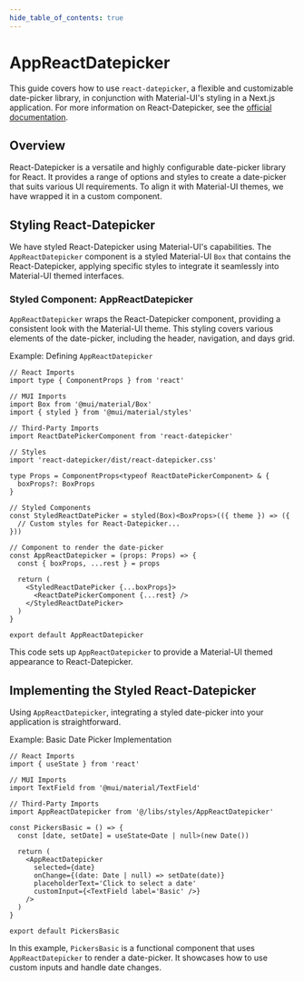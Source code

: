 ```yaml
---
hide_table_of_contents: true
---
```


# AppReactDatepicker

This guide covers how to use `react-datepicker`, a flexible and customizable date-picker library, in conjunction with Material-UI's styling in a Next.js application. For more information on React-Datepicker, see the [official documentation](https://reactdatepicker.com/).

## Overview

React-Datepicker is a versatile and highly configurable date-picker library for React. It provides a range of options and styles to create a date-picker that suits various UI requirements. To align it with Material-UI themes, we have wrapped it in a custom component.

## Styling React-Datepicker

We have styled React-Datepicker using Material-UI's capabilities. The `AppReactDatepicker` component is a styled Material-UI `Box` that contains the React-Datepicker, applying specific styles to integrate it seamlessly into Material-UI themed interfaces.

### Styled Component: AppReactDatepicker

`AppReactDatepicker` wraps the React-Datepicker component, providing a consistent look with the Material-UI theme. This styling covers various elements of the date-picker, including the header, navigation, and days grid.

Example: Defining `AppReactDatepicker`

```tsx
// React Imports
import type { ComponentProps } from 'react'

// MUI Imports
import Box from '@mui/material/Box'
import { styled } from '@mui/material/styles'

// Third-Party Imports
import ReactDatePickerComponent from 'react-datepicker'

// Styles
import 'react-datepicker/dist/react-datepicker.css'

type Props = ComponentProps<typeof ReactDatePickerComponent> & {
  boxProps?: BoxProps
}

// Styled Components
const StyledReactDatePicker = styled(Box)<BoxProps>(({ theme }) => ({
  // Custom styles for React-Datepicker...
}))

// Component to render the date-picker
const AppReactDatepicker = (props: Props) => {
  const { boxProps, ...rest } = props

  return (
    <StyledReactDatePicker {...boxProps}>
      <ReactDatePickerComponent {...rest} />
    </StyledReactDatePicker>
  )
}

export default AppReactDatepicker
```

This code sets up `AppReactDatepicker` to provide a Material-UI themed appearance to React-Datepicker.

## Implementing the Styled React-Datepicker

Using `AppReactDatepicker`, integrating a styled date-picker into your application is straightforward.

Example: Basic Date Picker Implementation

```tsx
// React Imports
import { useState } from 'react'

// MUI Imports
import TextField from '@mui/material/TextField'

// Third-Party Imports
import AppReactDatepicker from '@/libs/styles/AppReactDatepicker'

const PickersBasic = () => {
  const [date, setDate] = useState<Date | null>(new Date())

  return (
    <AppReactDatepicker
      selected={date}
      onChange={(date: Date | null) => setDate(date)}
      placeholderText='Click to select a date'
      customInput={<TextField label='Basic' />}
    />
  )
}

export default PickersBasic
```

In this example, `PickersBasic` is a functional component that uses `AppReactDatepicker` to render a date-picker. It showcases how to use custom inputs and handle date changes.
